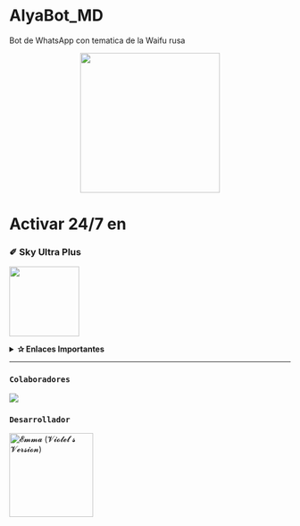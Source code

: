 ﻿# AlyaBot_MD
 Bot de WhatsApp con tematica de la Waifu rusa

<p align="center">
<img src="https://files.catbox.moe/uv3o5o.jpeg" width="250"/>

# Activar 24/7 en 

### ✐ Sky Ultra Plus
<a href="https://dash.skyultraplus.com/"><img src="https://files.catbox.moe/mzuf2m.ico" height="125px"></a>

<details>
 <summary><b>✰ Enlaces Importantes</b></summary>

- **✐ Dashboard:** [`🜸 Aquí`](https://dash.skyultraplus.com/)
- **✐ Panel:** [`🜸 Aquí`](https://panel.skyultraplus.com/)


<details>
<summary>✐ Ajustes del Servidor - AlyaBot_MD</summary><img src="https://files.catbox.moe/oucq6s.png">

</details>

</details>

---

### **`Colaboradores`**
<a href="https://github.com/Elpapiema/AlyaBot_MD/graphs/contributors">
<img src="https://contrib.rocks/image?repo=Elpapiema/AlyaBot_MD" />
</a>

### **`Desarrollador`**
<a href="https://github.com/Elpapiema">
<img src="https://github.com/Elpapiema.png" " width="150" heith="150" alt="𝓔𝓶𝓶𝓪 (𝓥𝓲𝓸𝓵𝓮𝓽`𝓼 𝓥𝓮𝓻𝓼𝓲𝓸𝓷)"/>  </a>